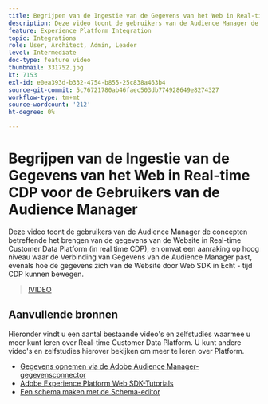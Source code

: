 ```yaml
---
title: Begrijpen van de Ingestie van de Gegevens van het Web in Real-time CDP voor de Gebruikers van de Audience Manager
description: Deze video toont de gebruikers van de Audience Manager de concepten betreffende het brengen van de gegevens van de Website in Real-time Customer Data Platform (in real time CDP), en omvat een aanraking op hoog niveau waar de Verbinding van Gegevens van de Audience Manager past, evenals hoe de gegevens zich van de Website door Web SDK in Echt - tijd CDP kunnen bewegen.
feature: Experience Platform Integration
topic: Integrations
role: User, Architect, Admin, Leader
level: Intermediate
doc-type: feature video
thumbnail: 331752.jpg
kt: 7153
exl-id: e0ea393d-b332-4754-b855-25c838a463b4
source-git-commit: 5c76721780ab46faec503db774928649e8274327
workflow-type: tm+mt
source-wordcount: '212'
ht-degree: 0%

---
```


# Begrijpen van de Ingestie van de Gegevens van het Web in Real-time CDP voor de Gebruikers van de Audience Manager

Deze video toont de gebruikers van de Audience Manager de concepten betreffende het brengen van de gegevens van de Website in Real-time Customer Data Platform (in real time CDP), en omvat een aanraking op hoog niveau waar de Verbinding van Gegevens van de Audience Manager past, evenals hoe de gegevens zich van de Website door Web SDK in Echt - tijd CDP kunnen bewegen.

>[!VIDEO](https://video.tv.adobe.com/v/331752/?quality=12&learn=on)

## Aanvullende bronnen

Hieronder vindt u een aantal bestaande video&#39;s en zelfstudies waarmee u meer kunt leren over Real-time Customer Data Platform. U kunt andere video&#39;s en zelfstudies hierover bekijken om meer te leren over Platform.

* [Gegevens opnemen via de Adobe Audience Manager-gegevensconnector](https://experienceleague.adobe.com/docs/platform-learn/tutorials/sources/ingest-data-from-aam.html?lang=nl-NL#sources)
* [Adobe Experience Platform Web SDK-Tutorials](https://experienceleague.adobe.com/docs/web-sdk-learn/tutorials/overview.html?lang=nl-NL)
* [Een schema maken met de Schema-editor](https://experienceleague.adobe.com/docs/experience-platform/xdm/tutorials/create-schema-ui.html?lang=nl-NL#getting-started)

